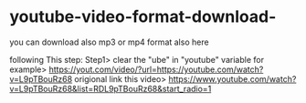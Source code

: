 # youtube-video-format-download-
you can download also mp3 or mp4 format also here

following This step:
Step1> clear the "ube" in "youtube" variable
for example>  https://yout.com/video/?url=https://youtube.com/watch?v=L9pTBouRz68
origional link this video> https://www.youtube.com/watch?v=L9pTBouRz68&list=RDL9pTBouRz68&start_radio=1
